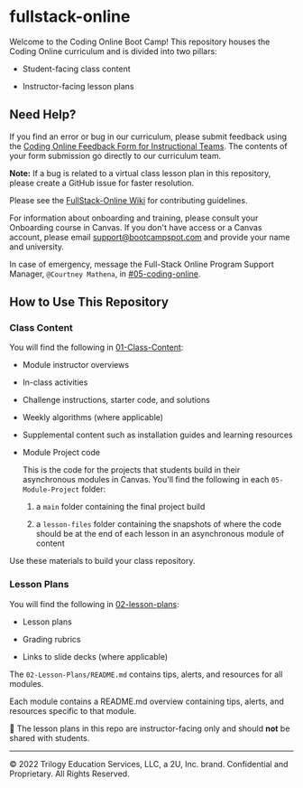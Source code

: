 # fullstack-online

Welcome to the Coding Online Boot Camp! This repository houses the Coding Online curriculum and is divided into two pillars:

* Student-facing class content

* Instructor-facing lesson plans

## Need Help?

If you find an error or bug in our curriculum, please submit feedback using the [Coding Online Feedback Form for Instructional Teams](https://forms.gle/gbVpzgf6TK4Z2Bf78). The contents of your form submission go directly to our curriculum team.

**Note:** If a bug is related to a virtual class lesson plan in this repository, please create a GitHub issue for faster resolution.

Please see the [FullStack-Online Wiki](https://github.com/coding-boot-camp/fullstack-online/wiki) for contributing guidelines.

For information about onboarding and training, please consult your Onboarding course in Canvas. If you don't have access or a Canvas account, please email support@bootcampspot.com and provide your name and university.

In case of emergency, message the Full-Stack Online Program Support Manager, `@Courtney Mathena`, in [#05-coding-online](https://trilogyed-instruction.slack.com/archives/CTDADCHD2).

## How to Use This Repository

### Class Content

You will find the following in [01-Class-Content](./01-Class-Content):

* Module instructor overviews

* In-class activities

* Challenge instructions, starter code, and solutions

* Weekly algorithms (where applicable)

* Supplemental content such as installation guides and learning resources

* Module Project code 

  This is the code for the projects that students build in their asynchronous modules in Canvas. You'll find the following in each `05-Module-Project` folder: 

  1. a `main` folder containing the final project build

  2. a `lesson-files` folder containing the snapshots of where the code should be at the end of each lesson in an asynchronous module of content

Use these materials to build your class repository.

### Lesson Plans

You will find the following in [02-lesson-plans](./02-Lesson-Plans):

* Lesson plans

* Grading rubrics

* Links to slide decks (where applicable)

The `02-Lesson-Plans/README.md` contains tips, alerts, and resources for all modules. 

Each module contains a README.md overview containing tips, alerts, and resources specific to that module. 

📝 The lesson plans in this repo are instructor-facing only and should **not** be shared with students. 

---
© 2022 Trilogy Education Services, LLC, a 2U, Inc. brand. Confidential and Proprietary. All Rights Reserved.
